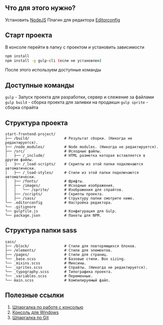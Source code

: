## Что для этого нужно?

Установить [NodeJS](https://nodejs.org/en/)
Плагин для редактора [Editorconfig](http://editorconfig.org)

## Старт проекта

В консоле перейти в папку с проектом и установить зависимости

```bash
npm install
npm install -g gulp-cli (если не установлен)
```

После этого используем доступные команды

## Доступные команды

`gulp` - Запуск проекта для разработки, сервер и слежение за файлами
`gulp build` - сборка проекта для заливки на продакшн
`gulp sprite` - сборка спрайта

## Структура проекта

```
start-frontend-project/
├── /build/                # Результат сборки. (Никогда не редактируется).
├── /node_modules/         # Node modules. (Никогда не редактируется).
├── /src/                  # Исходные файлы.
│   ├── /_include/         # HTML разметка которая вставляется в другие файлы.
│   ├── /_load-scripts/    # Скрипты из этой папки подключаются автоматически.
│   ├── /_load-styles/     # Стили из этой папки подключаются автоматически.
│   ├── /fonts/            # Шрифты.
│   ├── /images/           # Исходные изображения.
│   │   └── /sprite/       # Изображения для спрайтов.
│   ├── /scripts/          # Скрипты проекта.
│   ├── /sass/             # Структуру папки смотрите ниже.
└── .editorconfig          # Настройка редактора.
└── .gitignore
└── gulpfile.js            # Конфигурация для Gulp.
└── package.json           # Пакеты для NPM.
```

## Структура папки sass

```
sass/
├── /block/                # Стили для повторяющихся блоков.
├── /elements/             # Стили для элементов.
├── /pages/                # Стили для страниц.
└── _base.scss             # Базовые стили. Box sizing.
└── _mixins.scss           # Миксины.
└── _sprites.scss          # Спрайты. (Никогда не редактируется).
└── _typography.scss       # Типографика проекта.
└── _variables.scss        # Переменные.
└── main.scss              # Компилируемый файл.
```

## Полезные ссылки

1. [Шпаргалка по работе с консолью](https://github.com/nicothin/web-development/tree/master/bash)
2. [Консоль для Windows](http://nicothin.pro/page/console-windows)
3. [Шпаргалка по Git](https://github.com/nicothin/web-development/tree/master/git)
